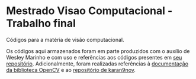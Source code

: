 # Mestrado Visao Computacional - Trabalho final

Códigos para a matéria de visão computacional.

Os códigos aqui armazenados foram em parte produzidos com o auxílio de Wesley Marinho e com uso e referências aos códigos presentes em [seu repositório](https://github.com/Wesley-Marinho/Visao_computacional). Adicionalmente, foram realizadas referências à [documentação da biblioteca OpenCV](https://docs.opencv.org/4.x/dc/dbb/tutorial_py_calibration.html) e ao [repositório de karan9nov](https://github.com/karan9nov/shape-from-shading).

